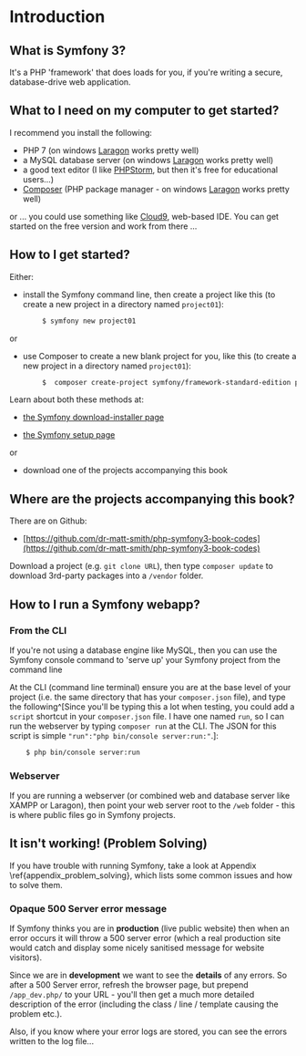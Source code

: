
# Introduction

## What is Symfony 3?

It's a PHP 'framework' that does loads for you, if you're writing a secure, database-drive web application.

## What to I need on my computer to get started?

I recommend you install the following:

- PHP 7 (on windows [Laragon](https://laragon.org/) works pretty well)
- a MySQL database server (on windows [Laragon](https://laragon.org/) works pretty well)
- a good text editor (I like [PHPStorm](https://www.jetbrains.com/phpstorm/specials/phpstorm/phpstorm.html?&gclid=CJTK_8SDrtICFWq-7Qodh98NpQ&gclsrc=aw.ds.ds&dclid=CNPY28WDrtICFQGn7QodqekBWg), but then it's free for educational users...)
- [Composer](https://getcomposer.org/) (PHP package manager - on windows [Laragon](https://laragon.org/) works pretty well)

or ... you could use something like [Cloud9](https://c9.io/dr_matt_smith), web-based IDE. You can get started on the free version and work from there ...

## How to I get started?

Either:

- install the Symfony command line, then create a project like this (to create a new project in a directory named `project01`):

```bash
        $ symfony new project01
```
or

- use Composer to create a new blank project for you, like this (to create a new project in a directory named `project01`):

```bash
        $  composer create-project symfony/framework-standard-edition project01
```

Learn about both these methods at:

- [the Symfony download-installer page](http://symfony.com/download)

- [the Symfony setup page](https://symfony.com/doc/current/setup.html)

or

- download one of the projects accompanying this book

## Where are the projects accompanying this book?

There are on Github:

- [https://github.com/dr-matt-smith/php-symfony3-book-codes](https://github.com/dr-matt-smith/php-symfony3-book-codes)

Download a project (e.g. `git clone URL`), then type `composer update` to download 3rd-party packages into a `/vendor` folder.


## How to I run a Symfony webapp?

### From the CLI
If you're not using a database engine like MySQL, then you can use the Symfony console command to 'serve up' your Symfony project from the command line

At the CLI (command line terminal) ensure you are at the base level of your project (i.e. the same directory that has your `composer.json` file), and type the following^[Since you'll be typing this a lot when testing, you could add a `script` shortcut in your `composer.json` file. I have one named `run`, so I can run the webserver by typing `composer run` at the CLI. The JSON for this script is simple `"run":"php bin/console server:run:"`.]:

```bash
    $ php bin/console server:run
```

### Webserver
If you are running a webserver (or combined web and database server like XAMPP or Laragon), then point your web server root to the `/web` folder - this is where public files go in Symfony projects.

## It isn't working! (Problem Solving)

If you have trouble with running Symfony, take a look at Appendix \ref{appendix_problem_solving}, which lists some common issues and how to solve them.

### Opaque 500 Server error message

If Symfony thinks you are in **production** (live public website) then when an error occurs it will throw a 500 server error (which a real production site would catch and display some nicely sanitised message for website visitors).

Since we are in **development** we want to see the **details** of any errors. So after a 500 Server error,  refresh the browser page, but prepend `/app_dev.php/` to your URL - you'll then get a much more detailed description of the error (including the class / line / template causing the problem etc.).

Also, if you know where your error logs are stored, you can see the errors written to the log file...

